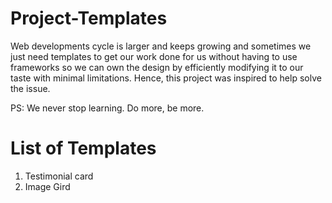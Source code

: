 # Project-Templates

Web developments cycle is larger and keeps growing and sometimes we just need templates to get our work done for us without having to use frameworks so we can own the design by efficiently modifying it to our taste with minimal limitations. Hence, this project was inspired to help solve the issue.

PS: We never stop learning. Do more, be more.

# List of Templates
1. Testimonial card
2. Image Gird 

